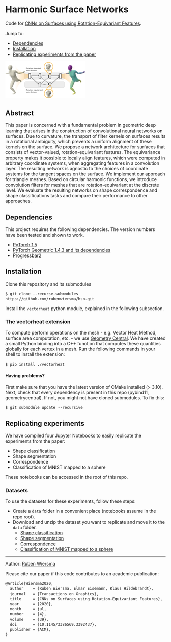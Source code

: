 # Harmonic Surface Networks
Code for [CNNs on Surfaces using Rotation-Equivariant Features](https://doi.org/10.1145/3386569.3392437).

Jump to:
- [Dependencies](#dependencies)
- [Installation](#installation)
- [Replicating experiments from the paper](#replicating-experiments)

<img src="img/representative.jpg" width="50%">

## Abstract
This paper is concerned with a fundamental problem in geometric deep learning that arises in the construction of convolutional neural networks on surfaces. Due to curvature, the transport of filter kernels on surfaces results in a rotational ambiguity, which prevents a uniform alignment of these kernels on the surface. We propose a network architecture for surfaces that consists of vector-valued, rotation-equivariant features. The equivariance property makes it possible to locally align features, which were computed in arbitrary coordinate systems, when aggregating features in a convolution layer. The resulting network is agnostic to the choices of coordinate systems for the tangent spaces on the surface. We implement our approach for triangle meshes. Based on circular harmonic functions, we introduce convolution filters for meshes that are rotation-equivariant at the discrete level. We evaluate the resulting networks on shape correspondence and shape classifications tasks and compare their performance to other approaches.

## Dependencies
This project requires the following dependencies. The version numbers have been tested and shown to work.
- [PyTorch 1.5](https://pytorch.org)
- [PyTorch Geometric 1.4.3 and its dependencies](https://pytorch-geometric.readthedocs.io/en/latest/notes/installation.html)
- [Progressbar2](https://pypi.org/project/progressbar2/)

## Installation
Clone this repository and its submodules
```
$ git clone --recurse-submodules https://github.com/rubenwiersma/hsn.git
```

Install the `vectorheat` python module, explained in the following subsection.

### The vectorheat extension
To compute perform operations on the mesh - e.g. Vector Heat Method, surface area computation, etc. - we use [Geometry Central](https://geometry-central.net). We have created a small Python binding into a C++ function that computes these quantities globally for each vertex in a mesh. Run the following commands in your shell to install the extension:
```
$ pip install ./vectorheat
```

#### Having problems?
First make sure that you have the latest version of CMake installed (> 3.10). Next, check that every dependency is present in this repo (pybind11, geometrycentral). If not, you might not have cloned submodules. To fix this:
```
$ git submodule update --recursive
```

## Replicating experiments
We have compiled four Jupyter Notebooks to easily replicate the experiments from the paper:
- Shape classification
- Shape segmentation
- Correspondence
- Classification of MNIST mapped to a sphere

These notebooks can be accessed in the root of this repo.

### Datasets
To use the datasets for these experiments, follow these steps:
- Create a `data` folder in a convenient place (notebooks assume in the repo root).
- Download and unzip the dataset you want to replicate and move it to the `data` folder.
    - [Shape classification](https://surfdrive.surf.nl/files/index.php/s/ifhelkX4cd7ky8W)
    - [Shape segmentation](https://surfdrive.surf.nl/files/index.php/s/L68uSYpHtfO6dLa)
    - [Correspondence](https://surfdrive.surf.nl/files/index.php/s/dS6upV07js2nVjR)
    - [Classification of MNIST mapped to a sphere](https://surfdrive.surf.nl/files/index.php/s/KzE1pqfGDwBHQ16)

<hr/>

Author: [Ruben Wiersma](https://www.rubenwiersma.nl)

Please cite our paper if this code contributes to an academic publication:
```
@Article{Wiersma2020,
  author    = {Ruben Wiersma, Elmar Eisemann, Klaus Hildebrandt},
  journal   = {Transactions on Graphics},
  title     = {CNNs on Surfaces using Rotation-Equivariant Features},
  year      = {2020},
  month     = jul,
  number    = {4},
  volume    = {39},
  doi       = {10.1145/3386569.3392437},
  publisher = {ACM},
}
```
